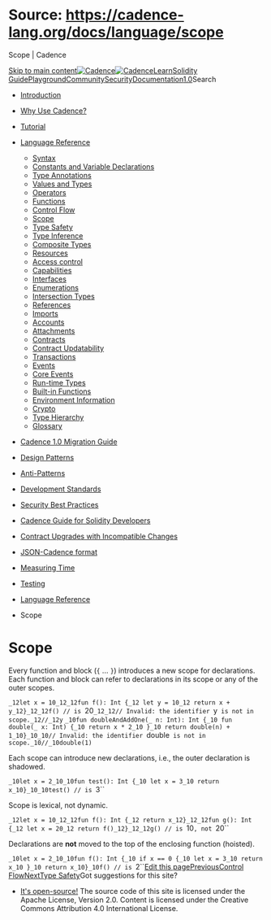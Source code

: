 # Source: https://cadence-lang.org/docs/language/scope




Scope | Cadence




[Skip to main content](#__docusaurus_skipToContent_fallback)[![Cadence](/img/logo.svg)![Cadence](/img/logo.svg)](/)[Learn](/learn)[Solidity Guide](/docs/solidity-to-cadence)[Playground](https://play.flow.com/)[Community](/community)[Security](https://flow.com/flow-responsible-disclosure/)[Documentation](/docs/)[1.0](/docs/)Search

* [Introduction](/docs/)
* [Why Use Cadence?](/docs/why)
* [Tutorial](/docs/tutorial/first-steps)
* [Language Reference](/docs/language/)
  + [Syntax](/docs/language/syntax)
  + [Constants and Variable Declarations](/docs/language/constants-and-variables)
  + [Type Annotations](/docs/language/type-annotations)
  + [Values and Types](/docs/language/values-and-types)
  + [Operators](/docs/language/operators)
  + [Functions](/docs/language/functions)
  + [Control Flow](/docs/language/control-flow)
  + [Scope](/docs/language/scope)
  + [Type Safety](/docs/language/type-safety)
  + [Type Inference](/docs/language/type-inference)
  + [Composite Types](/docs/language/composite-types)
  + [Resources](/docs/language/resources)
  + [Access control](/docs/language/access-control)
  + [Capabilities](/docs/language/capabilities)
  + [Interfaces](/docs/language/interfaces)
  + [Enumerations](/docs/language/enumerations)
  + [Intersection Types](/docs/language/intersection-types)
  + [References](/docs/language/references)
  + [Imports](/docs/language/imports)
  + [Accounts](/docs/language/accounts/)
  + [Attachments](/docs/language/attachments)
  + [Contracts](/docs/language/contracts)
  + [Contract Updatability](/docs/language/contract-updatability)
  + [Transactions](/docs/language/transactions)
  + [Events](/docs/language/events)
  + [Core Events](/docs/language/core-events)
  + [Run-time Types](/docs/language/run-time-types)
  + [Built-in Functions](/docs/language/built-in-functions)
  + [Environment Information](/docs/language/environment-information)
  + [Crypto](/docs/language/crypto)
  + [Type Hierarchy](/docs/language/type-hierarchy)
  + [Glossary](/docs/language/glossary)
* [Cadence 1.0 Migration Guide](/docs/cadence-migration-guide/)
* [Design Patterns](/docs/design-patterns)
* [Anti-Patterns](/docs/anti-patterns)
* [Development Standards](/docs/project-development-tips)
* [Security Best Practices](/docs/security-best-practices)
* [Cadence Guide for Solidity Developers](/docs/solidity-to-cadence)
* [Contract Upgrades with Incompatible Changes](/docs/contract-upgrades)
* [JSON-Cadence format](/docs/json-cadence-spec)
* [Measuring Time](/docs/measuring-time)
* [Testing](/docs/testing-framework)


* [Language Reference](/docs/language/)
* Scope
# Scope

Every function and block (`{` ... `}`) introduces a new scope for declarations.
Each function and block can refer to declarations in its scope or any of the outer scopes.

 `_12let x = 10_12_12fun f(): Int {_12 let y = 10_12 return x + y_12}_12_12f() // is `20`_12_12// Invalid: the identifier `y` is not in scope._12//_12y`
 `_10fun doubleAndAddOne(_ n: Int): Int {_10 fun double(_ x: Int) {_10 return x * 2_10 }_10 return double(n) + 1_10}_10_10// Invalid: the identifier `double` is not in scope._10//_10double(1)`

Each scope can introduce new declarations, i.e., the outer declaration is shadowed.

 `_10let x = 2_10_10fun test(): Int {_10 let x = 3_10 return x_10}_10_10test() // is `3``

Scope is lexical, not dynamic.

 `_12let x = 10_12_12fun f(): Int {_12 return x_12}_12_12fun g(): Int {_12 let x = 20_12 return f()_12}_12_12g() // is `10`, not `20``

Declarations are **not** moved to the top of the enclosing function (hoisted).

 `_10let x = 2_10_10fun f(): Int {_10 if x == 0 {_10 let x = 3_10 return x_10 }_10 return x_10}_10f() // is `2``[Edit this page](https://github.com/onflow/cadence-lang.org/tree/main/docs/language/scope.md)[PreviousControl Flow](/docs/language/control-flow)[NextType Safety](/docs/language/type-safety)Got suggestions for this site? 

* [It's open-source!](https://github.com/onflow/cadence-lang.org)
The source code of this site is licensed under the Apache License, Version 2.0.
Content is licensed under the Creative Commons Attribution 4.0 International License.


